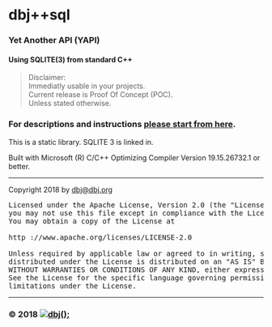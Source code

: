 
# dbj++sql

### Yet Another API (YAPI)
#### Using SQLITE(3) from standard  C++

> Disclaimer: <br/>
> Immediatly usable in your projects. <br/>
> Current release is Proof Of Concept (POC). <br/>
> Unless stated otherwise.


### For descriptions and instructions [please start from here](https://dbj.org/c-sqlite-yet-another-api/).



This is a static library. SQLITE 3 is linked in. 

Built with Microsoft (R) C/C++ Optimizing Compiler Version 19.15.26732.1 or better.


-------------------------------------

Copyright 2018 by dbj@dbj.org
<pre>
Licensed under the Apache License, Version 2.0 (the "License");
you may not use this file except in compliance with the License.
You may obtain a copy of the License at

http ://www.apache.org/licenses/LICENSE-2.0

Unless required by applicable law or agreed to in writing, software
distributed under the License is distributed on an "AS IS" BASIS,
WITHOUT WARRANTIES OR CONDITIONS OF ANY KIND, either express or implied.
See the License for the specific language governing permissions and
limitations under the License.
</pre>
---------------------------------------------------------------------  

### &copy; 2018 [![dbj();](http://dbj.org/wp-content/uploads/2015/12/cropped-dbj-icon-e1486129719897.jpg)](http://www.dbj.org "dbj")  

